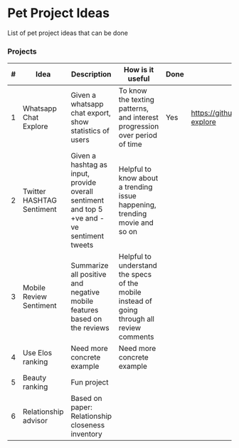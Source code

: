# Pet Project Ideas
List of pet project ideas that can be done

### Projects
| # | Idea                      | Description                                                                                | How is it useful                                                                           | Done | Link | Comments                                                         |
|---|---------------------------|--------------------------------------------------------------------------------------------|--------------------------------------------------------------------------------------------|------|------|------------------------------------------------------------------|
| 1 | Whatsapp Chat Explore     | Given a whatsapp chat export, show statistics of users                                     | To know the texting patterns, and interest progression over period of time                 | Yes  |  https://github.com/kartheekpnsn/chat-explore    | Add sentiment analysis, who texts first often, iOS export parser |
| 2 | Twitter HASHTAG Sentiment | Given a hashtag as input, provide overall sentiment and top 5 +ve and -ve sentiment tweets | Helpful to know about a trending issue happening, trending movie and so on                 |      |      |                                                                  |
| 3 | Mobile Review Sentiment   | Summarize all positive and negative mobile features based on the reviews                   | Helpful to understand the specs of the mobile instead of going through all review comments |      |      |                                                                  |
| 4 | Use Elos ranking          | Need more concrete example                                                                 | Need more concrete example                                                                 |      |      |                                                                  |
| 5 | Beauty ranking            | Fun project                                                                                |                                                                                            |      |      |                                                                  |
| 6 | Relationship advisor      | Based on paper: Relationship closeness inventory                                           |                                                                                            |      |      |                                                                  |
